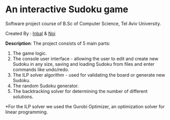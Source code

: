 # An interactive Sudoku game
Software project course of B.Sc of Computer Science, Tel Aviv University.

Created By : [Inbal](https://github.com/Inbalavivi) & [Noi](https://github.com/Noicoh)

**Description**: The project consists of 5 main parts:

1. The game logic.
2. The console user interface - allowing the user to edit and create new Sudoku in any size, saving and loading Sudoku from files and enter commands like undo/redo.
3. The ILP solver algorithm - used for validating the board or generate new Sudoku.
4. The random Sudoku generator.
5. The backtracking solver for determining the number of different solutions.



*For the ILP solver we used the Gurobi Optimizer, an optimization solver for linear programming.
